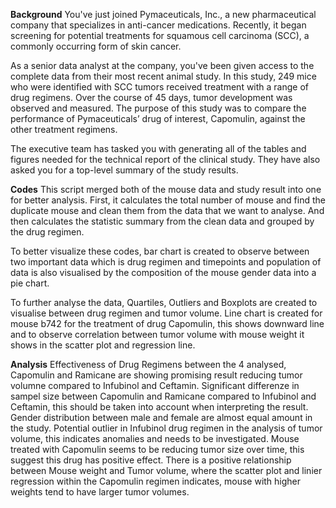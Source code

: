 **Background**
You've just joined Pymaceuticals, Inc., a new pharmaceutical company that specializes in anti-cancer medications. Recently, it began screening for potential treatments for squamous cell carcinoma (SCC), a commonly occurring form of skin cancer.

As a senior data analyst at the company, you've been given access to the complete data from their most recent animal study. In this study, 249 mice who were identified with SCC tumors received treatment with a range of drug regimens. Over the course of 45 days, tumor development was observed and measured. The purpose of this study was to compare the performance of Pymaceuticals’ drug of interest, Capomulin, against the other treatment regimens.

The executive team has tasked you with generating all of the tables and figures needed for the technical report of the clinical study. They have also asked you for a top-level summary of the study results.

**Codes**
This script merged both of the mouse data and study result into one for better analysis.
First, it calculates the total number of mouse and find the duplicate mouse and clean them from the data that we want to analyse. And then calculates the statistic summary from the clean data and grouped by the drug regimen.

To better visualize these codes, bar chart is created to observe between two important data which is drug regimen and timepoints and population of data is also visualised by the composition of the mouse gender data into a pie chart.

To further analyse the data, Quartiles, Outliers and Boxplots are created to visualise between drug regimen and tumor volume. Line chart is created for mouse b742 for the treatment of drug Capomulin, this shows downward line and to observe correlation between tumor volume with mouse weight it shows in the scatter plot and regression line.

**Analysis**
Effectiveness of Drug Regimens between the 4 analysed, Capomulin and Ramicane are showing promising result reducing tumor volumne compared to Infubinol and Ceftamin.
Significant differenze in sampel size between Capomulin and Ramicane compared to Infubinol and Ceftamin, this should be taken into account when interpreting the result.
Gender distribution between male and female are almost equal amount in the study.
Potential outlier in Infubinol drug regimen in the analysis of tumor volume, this indicates anomalies and needs to be investigated.
Mouse treated with Capomulin seems to be reducing tumor size over time, this suggest this drug has positive effect.
There is a positive relationship between Mouse weight and Tumor volume, where the scatter plot and linier regression within the Capomulin regimen indicates, mouse with higher weights tend to have larger tumor volumes. 

